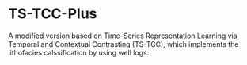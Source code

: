 # TS-TCC-Plus
A modified version based on Time-Series Representation Learning via Temporal and Contextual Contrasting (TS-TCC), which implements the lithofacies calssification by using well logs.
